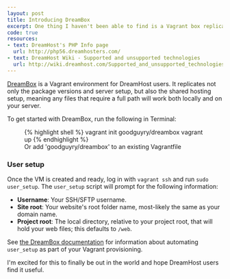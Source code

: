 ```yaml
---
layout: post
title: Introducing DreamBox
excerpt: One thing I haven't been able to find is a Vagrant box replicating the DreamHost shared hosting environment, so I made one.
code: true
resources:
- text: DreamHost's PHP Info page
  url: http://php56.dreamhosters.com/
- text: DreamHost Wiki - Supported and unsupported technologies
  url: http://wiki.dreamhost.com/Supported_and_unsupported_technologies
---
```


[DreamBox](https://atlas.hashicorp.com/goodguyry/boxes/dreambox) is a Vagrant environment for DreamHost users. It replicates not only the package versions and server setup, but also the shared hosting setup, meaning any files that require a full path will work both locally and on your server.

To get started with DreamBox, run the following in Terminal:

<figure>
{% highlight shell %}
vagrant init goodguyry/dreambox
vagrant up
{% endhighlight %}
<figcaption>Or add 'goodguyry/dreambox' to an existing Vagrantfile</figcaption>
</figure>

### User setup

Once the VM is created and ready, log in with `vagrant ssh` and run `sudo user_setup`. The `user_setup` script will prompt for the following information:

- **Username**: Your SSH/SFTP username.
- **Site root**: Your website's root folder name, most-likely the same as your domain name.
- **Project root**: The local directory, relative to your project root, that will hold your web files; this defaults to <code class="path">/web</code>.

See [the DreamBox documentation](https://github.com/goodguyry/dreambox) for information about automating `user_setup` as part of your Vagrant provisioning.

I'm excited for this to finally be out in the world and hope DreamHost users find it useful.
